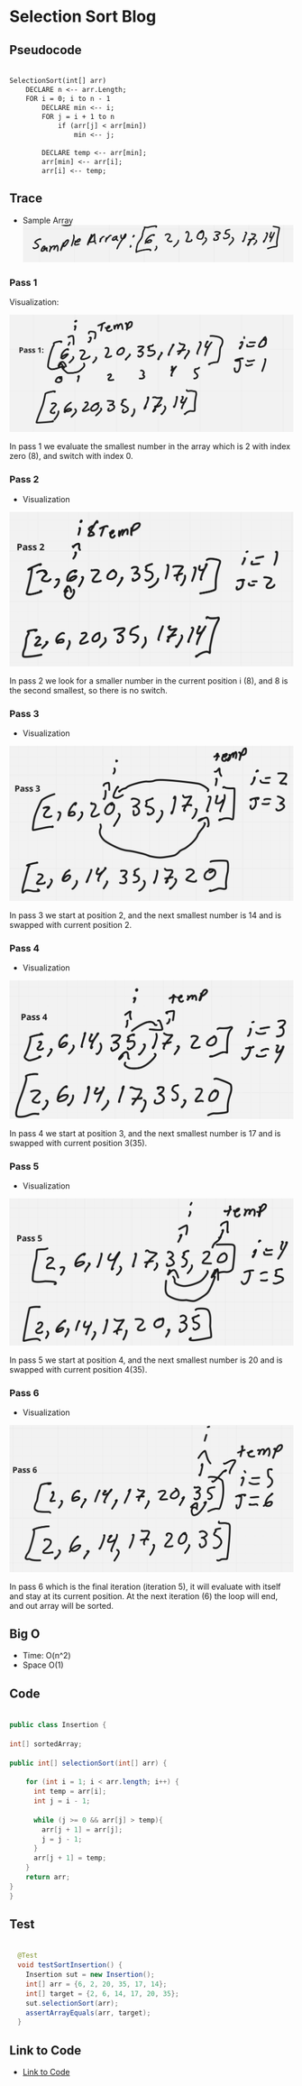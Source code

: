 # Selection Sort Blog

## Pseudocode

```pseudocode

SelectionSort(int[] arr)
    DECLARE n <-- arr.Length;
    FOR i = 0; i to n - 1
        DECLARE min <-- i;
        FOR j = i + 1 to n
            if (arr[j] < arr[min])
                min <-- j;

        DECLARE temp <-- arr[min];
        arr[min] <-- arr[i];
        arr[i] <-- temp;

```

## Trace

- Sample Array
![img_2.png](s1.jpg)

### Pass 1
Visualization:

![img.png](s2.jpg)

In pass 1 we evaluate the smallest number in the array which is 2 with index zero (8), and switch with index 0.

### Pass 2

- Visualization

![img_1.png](s3.jpg)

In pass 2  we look for a smaller number in the current position i (8), and 8 is the second smallest, so there is no switch.

### Pass 3

- Visualization

![img_3.png](s4.jpg)

In pass 3 we start at position 2, and the next smallest number is 14 and is swapped with current position 2.

### Pass 4

- Visualization

![img_4.png](s5.jpg)

In pass 4 we start at position 3, and the next smallest number is 17 and is swapped with current position 3(35).

### Pass 5

- Visualization

![img_5.png](s6.jpg)

In pass 5 we start at position 4, and the next smallest number is 20 and is swapped with current position 4(35).

### Pass 6

- Visualization

![img_6.png](s7.jpg)

In pass 6 which is the final iteration (iteration 5), it will evaluate with itself and stay at its current position.
At the next iteration (6) the loop will end, and out array will be sorted.

## Big O

- Time: O(n^2)
- Space O(1)

## Code

``` java

public class Insertion {

int[] sortedArray;

public int[] selectionSort(int[] arr) {

    for (int i = 1; i < arr.length; i++) {
      int temp = arr[i];
      int j = i - 1;

      while (j >= 0 && arr[j] > temp){
        arr[j + 1] = arr[j];
        j = j - 1;
      }
      arr[j + 1] = temp;
    }
    return arr;
}
}

```

## Test

``` java

  @Test
  void testSortInsertion() {
    Insertion sut = new Insertion();
    int[] arr = {6, 2, 20, 35, 17, 14};
    int[] target = {2, 6, 14, 17, 20, 35};
    sut.selectionSort(arr);
    assertArrayEquals(arr, target);
  }

```

## Link to Code 

- [Link to Code](https://github.com/MaximoVincente/data-structures-and-algorithms/blob/main/java/datastructures/lib/src/main/java/datastructures/sorts/Insertion.java)
